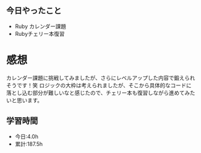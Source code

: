 ## 今日やったこと
- Ruby カレンダー課題  
- Rubyチェリー本復習
 
# 感想
カレンダー課題に挑戦してみましたが、さらにレベルアップした内容で鍛えられそうです！笑
ロジックの大枠は考えられましたが、そこから具体的なコードに落とし込む部分が難しいなと感じたので、チェリー本も復習しながら進めてみたいと思います。

## 学習時間
- 今日:4.0h
- 累計:187.5h
